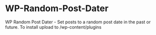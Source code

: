 WP-Random-Post-Dater
====================

WP Random Post Dater - Set posts to a random post date in the past or future. To install upload to /wp-content/plugins